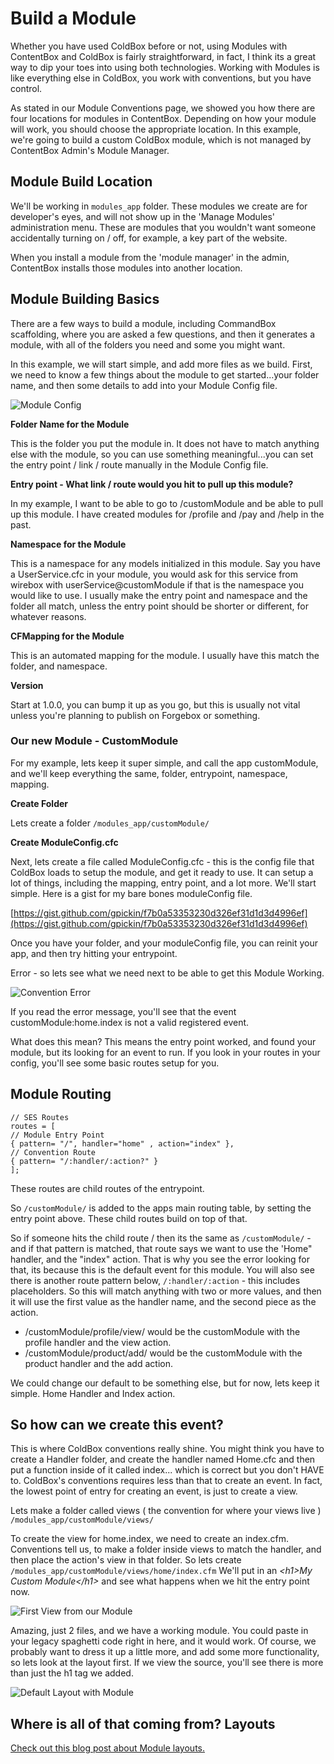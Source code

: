 # Build a Module

Whether you have used ColdBox before or not, using Modules with ContentBox and ColdBox is fairly straightforward, in fact, I think its a great way to dip your toes into using both technologies. Working with Modules is like everything else in ColdBox, you work with conventions, but you have control.

As stated in our Module Conventions page, we showed you how there are four locations for modules in ContentBox. Depending on how your module will work, you should choose the appropriate location. In this example, we're going to build a custom ColdBox module, which is not managed by ContentBox Admin's Module Manager.

## Module Build Location

We'll be working in `modules_app` folder. These modules we create are for developer's eyes, and will not show up in the 'Manage Modules' administration menu. These are modules that you wouldn't want someone accidentally turning on / off, for example, a key part of the website.

When you install a module from the 'module manager' in the admin, ContentBox installs those modules into another location.

## Module Building Basics

There are a few ways to build a module, including CommandBox scaffolding, where you are asked a few questions, and then it generates a module, with all of the folders you need and some you might want.

In this example, we will start simple, and add more files as we build. First, we need to know a few things about the module to get started...your folder name, and then some details to add into your Module Config file.

![Module Config](../../../developing/back\_end/modules/moduleConfig.jpg)

**Folder Name for the Module**

This is the folder you put the module in. It does not have to match anything else with the module, so you can use something meaningful...you can set the entry point / link / route manually in the Module Config file.

**Entry point - What link / route would you hit to pull up this module?**

In my example, I want to be able to go to /customModule and be able to pull up this module. I have created modules for /profile and /pay and /help in the past.

**Namespace for the Module**

This is a namespace for any models initialized in this module. Say you have a UserService.cfc in your module, you would ask for this service from wirebox with userService@customModule if that is the namespace you would like to use. I usually make the entry point and namespace and the folder all match, unless the entry point should be shorter or different, for whatever reasons.

**CFMapping for the Module**

This is an automated mapping for the module. I usually have this match the folder, and namespace.

**Version**

Start at 1.0.0, you can bump it up as you go, but this is usually not vital unless you're planning to publish on Forgebox or something.

### Our new Module - CustomModule

For my example, lets keep it super simple, and call the app customModule, and we'll keep everything the same, folder, entrypoint, namespace, mapping.

**Create Folder**

Lets create a folder `/modules_app/customModule/`

**Create ModuleConfig.cfc**

Next, lets create a file called ModuleConfig.cfc - this is the config file that ColdBox loads to setup the module, and get it ready to use. It can setup a lot of things, including the mapping, entry point, and a lot more. We'll start simple. Here is a gist for my bare bones moduleConfig file.

[https://gist.github.com/gpickin/f7b0a53353230d326ef31d1d3d4996ef](https://gist.github.com/gpickin/f7b0a53353230d326ef31d1d3d4996ef)

Once you have your folder, and your moduleConfig file, you can reinit your app, and then try hitting your entrypoint.

Error - so lets see what we need next to be able to get this Module Working.

![Convention Error](../../../developing/back\_end/modules/conventionError.jpg)

If you read the error message, you'll see that the event customModule:home.index is not a valid registered event.

What does this mean? This means the entry point worked, and found your module, but its looking for an event to run. If you look in your routes in your config, you'll see some basic routes setup for you.

## Module Routing

```
// SES Routes
routes = [
// Module Entry Point
{ pattern= "/", handler="home" , action="index" },
// Convention Route
{ pattern= "/:handler/:action?" }
];
```

These routes are child routes of the entrypoint.

So `/customModule/` is added to the apps main routing table, by setting the entry point above. These child routes build on top of that.

So if someone hits the child route / then its the same as `/customModule/` - and if that pattern is matched, that route says we want to use the 'Home" handler, and the "index" action. That is why you see the error looking for that, its because this is the default event for this module. You will also see there is another route pattern below, `/:handler/:action` - this includes placeholders. So this will match anything with two or more values, and then it will use the first value as the handler name, and the second piece as the action.

* /customModule/profile/view/ would be the customModule with the profile handler and the view action.
* /customModule/product/add/ would be the customModule with the product handler and the add action.

We could change our default to be something else, but for now, lets keep it simple. Home Handler and Index action.

## So how can we create this event?

This is where ColdBox conventions really shine. You might think you have to create a Handler folder, and create the handler named Home.cfc and then put a function inside of it called index... which is correct but you don't HAVE to. ColdBox's conventions requires less than that to create an event. In fact, the lowest point of entry for creating an event, is just to create a view.

Lets make a folder called views ( the convention for where your views live ) `/modules_app/customModule/views/`

To create the view for home.index, we need to create an index.cfm. Conventions tell us, to make a folder inside views to match the handler, and then place the action's view in that folder. So lets create `/modules_app/customModule/views/home/index.cfm` We'll put in an _\<h1>My Custom Module\</h1>_ and see what happens when we hit the entry point now.

![First View from our Module](../../../developing/back\_end/modules/firstView.jpg)

Amazing, just 2 files, and we have a working module. You could paste in your legacy spaghetti code right in here, and it would work. Of course, we probably want to dress it up a little more, and add some more functionality, so lets look at the layout first. If we view the source, you'll see there is more than just the h1 tag we added.

![Default Layout with Module](../../../developing/back\_end/modules/defaultLayout.jpg)

## Where is all of that coming from? Layouts

[Check out this blog post about Module layouts.](https://www.ortussolutions.com/blog/contentbox-creating-custom-layouts-for-you-custom-modules)
